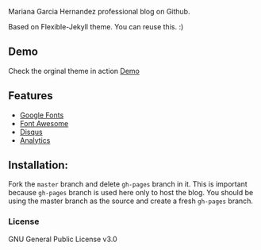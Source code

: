 Mariana Garcia Hernandez professional blog on Github. 

Based on Flexible-Jekyll theme.
You can reuse this. :)

## Demo

Check the orginal theme in action [Demo](https://artemsheludko.github.io/flexible-jekyll/)

## Features

- [Google Fonts](https://fonts.google.com/)
- [Font Awesome](http://fontawesome.io/)
- [Disqus](https://disqus.com/)
- [Analytics](https://analytics.google.com/analytics/web/)

## Installation:

Fork the ``master`` branch and delete ``gh-pages`` branch in it. This is important because ``gh-pages`` branch is used here only to host the blog. You should be using the master branch as the source and create a fresh ``gh-pages`` branch.

### License

GNU General Public License v3.0
